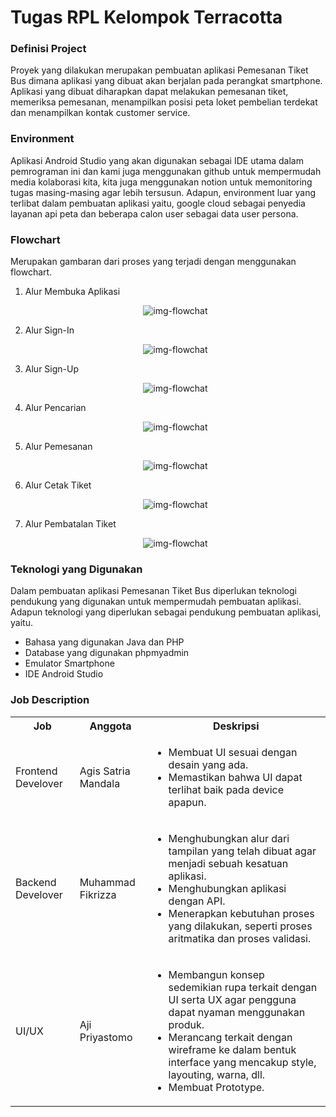 <h1>Tugas RPL Kelompok Terracotta</h1>

<!-- <h4>Anggota<h4>
<ol>
  <li> Agis Satria Mandala</li>
  <li> Muhammad Fikrizza</li>
  <li> Aji Priyastomo</li>
</ol> -->

<h3>Definisi Project</h3>
<p>Proyek yang dilakukan merupakan pembuatan aplikasi Pemesanan Tiket Bus dimana aplikasi yang dibuat akan berjalan pada perangkat smartphone. Aplikasi yang dibuat diharapkan dapat melakukan pemesanan tiket, memeriksa pemesanan, menampilkan posisi peta loket pembelian terdekat dan menampilkan kontak customer service.</p>

<h3>Environment</h3>
<p>Aplikasi Android Studio yang akan digunakan sebagai IDE utama dalam pemrograman ini dan kami juga menggunakan github untuk mempermudah media kolaborasi kita, kita juga menggunakan notion untuk memonitoring tugas masing-masing agar lebih tersusun. Adapun, environment luar yang terlibat dalam pembuatan aplikasi yaitu, google cloud sebagai penyedia layanan api peta dan beberapa calon user sebagai data user persona.</p>

<h3>Flowchart</h3>
<p>Merupakan gambaran dari proses yang terjadi dengan menggunakan flowchart.</p>
<ol>
  <li>Alur Membuka Aplikasi</li>
  <p align="center">
    <img src="./assets/flowchart-membuka_aplikasi.png" alt="img-flowchat">
  </p>

  <li>Alur Sign-In</li>
  <p align="center">
    <img src="./assets/flowchart-alur_signIn.svg" alt="img-flowchat">
  </p>

  <li>Alur Sign-Up</li>
  <p align="center">
    <img src="./assets/flowchart-alur_signUp.svg" alt="img-flowchat">
  </p>

  <li>Alur Pencarian</li>
  <p align="center">
    <img src="./assets/flowchart-alur_pencarian.svg" alt="img-flowchat">
  </p>

  <li>Alur Pemesanan</li>
  <p align="center">
    <img src="./assets/flowchart-alur_pemesanan.svg" alt="img-flowchat">
  </p>

  <li>Alur Cetak Tiket</li>
  <p align="center">
    <img src="./assets/flowchart-alur_cekTiket.svg" alt="img-flowchat">
  </p>

  <li>Alur Pembatalan Tiket</li>
  <p align="center">
    <img src="./assets/flowchart-alur_pembatalan.svg" alt="img-flowchat">
  </p>
</ol>

<h3>Teknologi yang Digunakan</h3>
<p>Dalam pembuatan aplikasi Pemesanan Tiket Bus diperlukan teknologi pendukung yang digunakan untuk mempermudah pembuatan aplikasi. Adapun teknologi yang diperlukan sebagai pendukung pembuatan aplikasi, yaitu.</p>
<ul>
  <li>Bahasa yang digunakan Java dan PHP</li>
  <li>Database yang digunakan phpmyadmin</li>
  <li>Emulator Smartphone</li>
  <li>IDE Android Studio</li>
</ul>

<h3>Job Description</h3>
<table>
  <tr>
    <th>Job</th>
    <th>Anggota</th>
    <th>Deskripsi</th>
  </tr>
  <tr>
    <td>Frontend Develover</td>
    <td>Agis Satria Mandala</td>
    <td>
      <ul>
        <li>Membuat UI sesuai dengan desain yang ada.</li>
        <li>Memastikan bahwa UI dapat terlihat baik pada device apapun.</li>
      </ul>
    </td>
  </tr>
  <tr>
    <td>Backend Develover</td>
    <td>Muhammad Fikrizza</td>
    <td>
      <ul>
        <li>Menghubungkan alur dari tampilan yang telah dibuat agar menjadi sebuah kesatuan aplikasi.</li>
        <li>Menghubungkan aplikasi dengan API.</li>
        <li>Menerapkan kebutuhan proses yang dilakukan, seperti proses aritmatika dan proses validasi.</li>
      </ul>
    </td>
  </tr>
  <tr>
    <td>UI/UX</td>
    <td>Aji Priyastomo</td>
    <td>
      <ul>
        <li>Membangun konsep sedemikian rupa terkait dengan UI serta UX agar pengguna dapat nyaman menggunakan produk.</li>
        <li>Merancang terkait dengan wireframe ke dalam bentuk interface yang mencakup style, layouting, warna, dll.</li>
        <li>Membuat Prototype.</li>
      </ul>
    </td>
  </tr>
</table>

